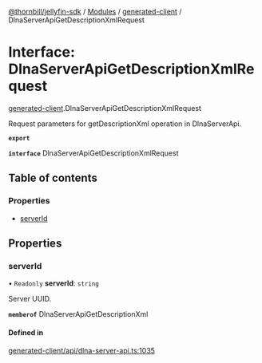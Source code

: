 [@thornbill/jellyfin-sdk](../README.md) / [Modules](../modules.md) / [generated-client](../modules/generated_client.md) / DlnaServerApiGetDescriptionXmlRequest

# Interface: DlnaServerApiGetDescriptionXmlRequest

[generated-client](../modules/generated_client.md).DlnaServerApiGetDescriptionXmlRequest

Request parameters for getDescriptionXml operation in DlnaServerApi.

**`export`**

**`interface`** DlnaServerApiGetDescriptionXmlRequest

## Table of contents

### Properties

- [serverId](generated_client.DlnaServerApiGetDescriptionXmlRequest.md#serverid)

## Properties

### serverId

• `Readonly` **serverId**: `string`

Server UUID.

**`memberof`** DlnaServerApiGetDescriptionXml

#### Defined in

[generated-client/api/dlna-server-api.ts:1035](https://github.com/thornbill/jellyfin-sdk-typescript/blob/b5d0506/src/generated-client/api/dlna-server-api.ts#L1035)
